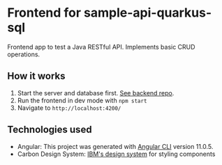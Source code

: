 # Frontend for sample-api-quarkus-sql
Frontend app to test a Java RESTful API. Implements basic CRUD operations. 

## How it works
1. Start the server and database first. [See backend repo](https://github.com/ihouwat/sample-api-quarkus-sql).
2. Run the frontend in dev mode with `npm start`
3. Navigate to `http://localhost:4200/`

## Technologies used
- Angular: This project was generated with [Angular CLI](https://github.com/angular/angular-cli) version 11.0.5.
- Carbon Design System: [IBM's design system](https://www.carbondesignsystem.com/) for styling components